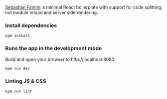 [Sebastian Fantini](https://sebastianfantini.com/) is minimal React boilerplate
with support for code splitting, hot module reload and server side rendering.

### Install dependencies

```shell
npm install
```

### Runs the app in the development mode

Build and open your browser to http://localhost:8080.

```shell
npm run dev
```

### Linting JS & CSS

```shell
npm run lint
```
